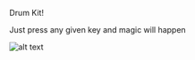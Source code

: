 Drum Kit!

Just press any given key and magic will happen

![alt text](https://github.com/arielvans/drumb-kit/blob/master/assets/images/thumbnail.png?raw=true)
